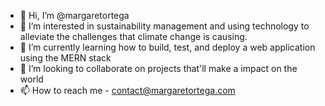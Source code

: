 - 👋 Hi, I’m @margaretortega
- 👀 I’m interested in sustainability management and using technology to alleviate the challenges that climate change is causing.
- 🌱 I’m currently learning how to build, test, and deploy a web application using the MERN stack
- 💞️ I’m looking to collaborate on projects that'll make a impact on the world
- 📫 How to reach me - contact@margaretortega.com

<!---
margaretortega/margaretortega is a ✨ special ✨ repository because its `README.md` (this file) appears on your GitHub profile.
You can click the Preview link to take a look at your changes.
--->
